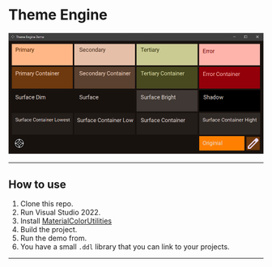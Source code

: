 # Theme Engine

![Screenshot](Pics/TE_Screenshot.gif)

---
## How to use
1. Clone this repo.
2. Run Visual Studio 2022.
3. Install [MaterialColorUtilities](https://github.com/albi005/MaterialColorUtilities)
4. Build the project.
5. Run the demo from.
6. You have a small `.ddl` library that you can link to your projects.

---